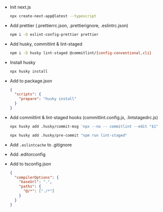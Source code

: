 - Init next.js

  ```bash
  npx create-next-app@latest --typescript
  ```

- Add prettier (.prettierrc.json, .prettierignore, .eslintrc.json)

  ```bash
  npm i -D eslint-config-prettier prettier
  ```

- Add husky, commitlint & lint-staged

  ```bash
  npm i -D husky lint-staged @commitlint/{config-conventional,cli}
  ```

- Install husky

  ```bash
  npx husky install
  ```

- Add to package.json

  ```json
  {
    "scripts": {
      "prepare": "husky install"
    }
  }
  ```

- Add commitlint & lint-staged hooks (commitlint.config.js, .lintstagedrc.js)

  ```bash
  npx husky add .husky/commit-msg 'npx --no -- commitlint --edit "$1"'

  npx husky add .husky/pre-commit "npm run lint-staged"
  ```

- Add `.eslintcache` to .gitignore

- Add .editorconfig

- Add to tsconfig.json

  ```json
  {
    "compilerOptions": {
      "baseUrl": ".",
      "paths": {
        "@/*": ["./*"]
      }
    }
  }
  ```
